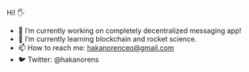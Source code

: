 Hi! 🖐
- 🔭 I’m currently working on completely decentralized messaging app!
- 🚀 I’m currently learning blockchain and rocket science.
- 📫 How to reach me: hakanorenceo@gmail.com
- 🐦 Twitter: @hakanorens
